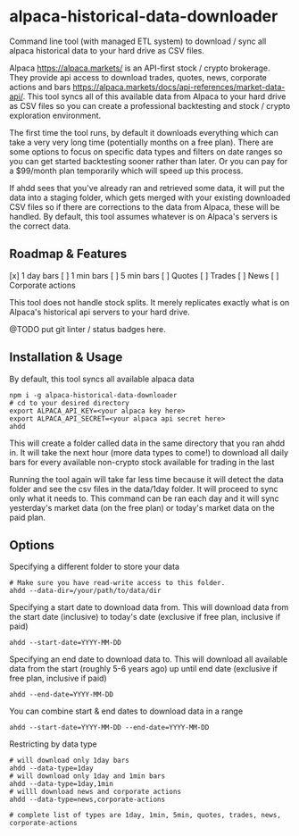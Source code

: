 # alpaca-historical-data-downloader
Command line tool (with managed ETL system) to download / sync all alpaca historical data to your hard drive as CSV files.

Alpaca https://alpaca.markets/ is an API-first stock / crypto brokerage. They provide api access to download trades, quotes, news, corporate actions and bars https://alpaca.markets/docs/api-references/market-data-api/. This tool syncs all of this available data from Alpaca to your hard drive as CSV files so you can create a professional backtesting and stock / crypto exploration environment.

The first time the tool runs, by default it downloads everything which can take a very very long time (potentially months on a free plan). There are some options to focus on specific data types and filters on date ranges so you can get started backtesting sooner rather than later. Or you can pay for a $99/month plan temporarily which will speed up this process.

If ahdd sees that you've already ran and retrieved some data, it will put the data into a staging folder, which gets merged with your existing downloaded CSV files so if there are corrections to the data from Alpaca, these will be handled. By default, this tool assumes whatever is on Alpaca's servers is the correct data.

## Roadmap & Features

[x] 1 day bars
[ ] 1 min bars
[ ] 5 min bars
[ ] Quotes
[ ] Trades
[ ] News
[ ] Corporate actions

This tool does not handle stock splits. It merely replicates exactly what is on Alpaca's historical api servers to your hard drive.

@TODO put git linter / status badges here.

## Installation & Usage

By default, this tool syncs all available alpaca data 

```
npm i -g alpaca-historical-data-downloader
# cd to your desired directory
export ALPACA_API_KEY=<your alpaca key here>
export ALPACA_API_SECRET=<your alpaca api secret here>
ahdd
```

This will create a folder called data in the same directory that you ran ahdd in. It will take the next hour (more data types to come!) to download all daily bars for every available non-crypto stock available for trading in the last

Running the tool again will take far less time because it will detect the data folder and see the csv files in the data/1day folder. It will proceed to sync only what it needs to. This command can be ran each day and it will sync yesterday's market data (on the free plan) or today's market data on the paid plan.

## Options

Specifying a different folder to store your data
```
# Make sure you have read-write access to this folder.
ahdd --data-dir=/your/path/to/data/dir
```

Specifying a start date to download data from. This will download data from the start date (inclusive) to today's date (exclusive if free plan, inclusive if paid)
```
ahdd --start-date=YYYY-MM-DD
```

Specifying an end date to download data to. This will download all available data from the start (roughly 5-6 years ago) up until end date (exclusive if free plan, inclusive if paid)
```
ahdd --end-date=YYYY-MM-DD
```

You can combine start & end dates to download data in a range
```
ahdd --start-date=YYYY-MM-DD --end-date=YYYY-MM-DD
```

Restricting by data type
```
# will download only 1day bars
ahdd --data-type=1day
# will download only 1day and 1min bars
ahdd --data-type=1day,1min
# willl download news and corporate actions
ahdd --data-type=news,corporate-actions

# complete list of types are 1day, 1min, 5min, quotes, trades, news, corporate-actions
```

